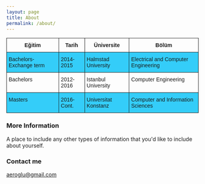 ```yaml
---
layout: page
title: About
permalink: /about/
---
```


<style type="text/css">
.tg  {border-collapse:collapse;border-spacing:0;}
.tg td{font-family:Arial, sans-serif;font-size:14px;padding:10px 5px;border-style:solid;border-width:1px;overflow:hidden;word-break:normal;}
.tg th{font-family:Arial, sans-serif;font-size:14px;font-weight:normal;padding:10px 5px;border-style:solid;border-width:1px;overflow:hidden;word-break:normal;}
.tg .tg-9hbo{font-weight:bold;vertical-align:top}
.tg .tg-ufe5{background-color:#34cdf9;vertical-align:top}
.tg .tg-yw4l{vertical-align:top}
</style>
<table class="tg">
  <tr>
    <th class="tg-9hbo">Eğitim</th>
    <th class="tg-9hbo">Tarih</th>
    <th class="tg-9hbo">Üniversite</th>
    <th class="tg-9hbo">Bölüm</th>
  </tr>
  <tr>
    <td class="tg-ufe5">Bachelors-Exchange term</td>
    <td class="tg-ufe5">2014-2015</td>
    <td class="tg-ufe5">Halmstad University</td>
    <td class="tg-ufe5">Electrical and Computer Engineering</td>
  </tr>
  <tr>
    <td class="tg-yw4l">Bachelors</td>
    <td class="tg-yw4l">2012-2016</td>
    <td class="tg-yw4l">Istanbul University</td>
    <td class="tg-yw4l">Computer Engineering</td>
  </tr>
  <tr>
    <td class="tg-ufe5">Masters </td>
    <td class="tg-ufe5">2016-Cont.</td>
    <td class="tg-ufe5">Universitat Konstanz</td>
    <td class="tg-ufe5">Computer and Information Sciences</td>
  </tr>
</table>

### More Information

A place to include any other types of information that you'd like to include about yourself.

### Contact me

[aeroglu@gmail.com](mailto:aeroglu2016@gmail.com)
